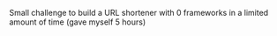 Small challenge to build a URL shortener with 0 frameworks in a limited amount of time (gave myself 5 hours)
